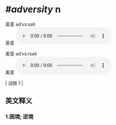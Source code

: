 # ***\#adversity*** n
英音 ədˈvɜːsəti  
英音
<audio src="./media/adversity1_AAC.aac" controls="controls"></audio>

美音 ədˈvɜːrsəti  
美音
<audio src="./media/adversity2_AAC.aac" controls="controls"></audio>



| 词频 1 |  

英文释义
---
### 1.**困境; 逆境**  



